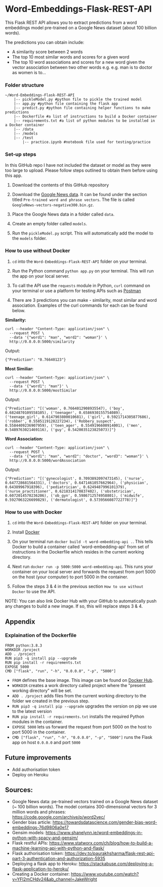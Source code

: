 # Word-Embeddings-Flask-REST-API

This Flask REST API allows you to extract predictions from a word embeddings model pre-trained on a Google News dataset (about 100 billion words). 

The predictions you can obtain include: 
- A similarity score between 2 words
- The top 10 most similar words and scores for a given word
- The top 10 word associations and scores for a new word given the vector association between two other words e.g. e.g. man is to doctor as women is to...
         


### Folder structure

```
~/Word-Embeddings-Flask-REST-API
    |-- pickleModel.py #python file to pickle the trained model
    |-- app.py #python file containing the flask app
    |-- predict.py #python file containing helper functions to make predictions
    |-- Dockerfile #a list of instructions to build a Docker container
    |-- requirements.txt #a list of python modules to be installed in a Docker container
    |-- /data
    |-- /models
    |-- /test
        |-- practice.ipynb #notebook file used for testing/practice
```

### Set-up steps

In this GitHub repo I have not included the dataset or model as they were too large to upload. Please follow steps outlined to obtain them before using this app.

1) Download the contents of this GitHub repository

2) Download the [Google News data](https://code.google.com/archive/p/word2vec/). It can be found under the section titled `Pre-trained word and phrase vectors`. The file is called `GoogleNews-vectors-negative300.bin.gz`. 

3) Place the Google News data in a folder called `data`. 

4) Create an empty folder called `models`. 

5) Run the `pickleModel.py` script. This will automatically add the model to the `models` folder. 


### How to use without Docker
 
1) `cd` into the `Word-Embeddings-Flask-REST-API` folder on your terminal. 

2) Run the Python command `python app.py` on your terminal. This will run the app on your local server.

3) To call the API use the `requests` module in Python, `curl` command on your terminal or use a platform for testing APIs such as [Postman](https://www.postman.com/)

4) There are 3 predictions you can make - similarity, most similar and word association. Examples of the curl commands for each can be found below. 


**Similarity:**

```
curl --header "Content-Type: application/json" \
  --request POST \
  --data '{"word1": "man", "word2": "woman"}' \
  http://0.0.0.0:5000/similarity
```

Output: 

```
{"Prediction": "0.76640123"}
```


**Most Similiar:**

```
curl --header "Content-Type: application/json" \
  --request POST \
  --data '{"word1": "man"}' \
  http://0.0.0.0:5000/mostSimilar
```

Output:

```
{"Prediction": "[('woman', 0.7664012908935547), ('boy', 0.6824870109558105), ('teenager', 0.6586930155754089), ('teenage_girl', 0.6147903800010681), ('girl', 0.5921714305877686), ('robber', 0.5585119128227234), ('Robbery_suspect', 0.5584409236907959), ('teen_ager', 0.5549196600914001), ('men', 0.5489763021469116), ('guy', 0.5420035123825073)]"}

```


**Word Association:**

```
curl --header "Content-Type: application/json" \
  --request POST \
  --data '{"word1": "man", "word2": "doctor", "word3": "woman"}' \
  http://0.0.0.0:5000/wordAssociation
```

Output:

```
{"Prediction": "[('gynecologist', 0.7093892097473145), ('nurse', 0.647728681564331), ('doctors', 0.6471461057662964), ('physician', 0.64389967918396), ('pediatrician', 0.6249487996101379), ('nurse_practitioner', 0.6218314170837402), ('obstetrician', 0.6072014570236206), ('ob_gyn', 0.5986712574958801), ('midwife', 0.5927063226699829), ('dermatologist', 0.5739566087722778)]"}
```

### How to use with Docker

1) `cd` into the `Word-Embeddings-Flask-REST-API` folder on your terminal. 

2) Install [Docker](https://docs.docker.com/get-docker/)

3) On your terminal run `docker build -t word-embedding-api .`. This tells Docker to build a container called 'word-embedding-api' from set of instructions in the Dockerfile which resides in the current working directory. 

4) Next run `docker run -p 5000:5000 word-embedding-api`. This runs your container on your local server and forwards the request from port 5000 on the host (your computer) to port 5000 in the container. 

5) Follow the steps 3 & 4 in the previous section `How to use without Docker` to use the API. 


NOTE: You can also link Docker Hub with your GitHub to automatically push any changes to build a new image. If so, this will replace steps 3 & 4.  


## Appendix

### Explaination of the Dockerfile 
```
FROM python:3.8.3
WORKDIR /project
ADD . /project
RUN pip3 -q install pip --upgrade
RUN pip install -r requirements.txt
EXPOSE 5000
CMD ["flask", "run", "-h", "0.0.0.0", "-p", "5000"]
```

- `FROM` defines the base image. This image can be found on [Docker Hub](https://hub.docker.com/).
- `WORKDIR` creates a work directory called project where the "present working directory" will be set.
- `ADD . /project` adds files from the current working directory to the folder we created in the previous step. 
- `RUN pip3 -q install pip --upgrade` upgrades the version on pip we use to the latest version
- `RUN pip install -r requirements.txt` installs the required Python modules in the container. 
- `EXPOSE 5000` lets us forward the request from port 5000 on the host to port 5000 in the container. 
- `CMD ["flask", "run", "-h", "0.0.0.0", "-p", "5000"]` runs the Flask app on host `0.0.0.0` and port `5000`


## Future improvements 

- Add authorisation token 
- Deploy on Heroku


## Sources: 

- Google News data: pe-trained vectors trained on a Google News dataset (~ 100 billion words). The model contains 300-dimensional vectors for 3 million words and phrases: https://code.google.com/archive/p/word2vec/
- Gender bias article: https://towardsdatascience.com/gender-bias-word-embeddings-76d9806a0e17
- Gensim models: https://www.shanelynn.ie/word-embeddings-in-python-with-spacy-and-gensim/
- Flask restful APIs: https://www.statworx.com/ch/blog/how-to-build-a-machine-learning-api-with-python-and-flask/
- Flask authorisation token: https://dev.to/paurakhsharma/flask-rest-api-part-3-authentication-and-authorization-5935
- Deploying a flask app to Heroku: https://stackabuse.com/deploying-a-flask-application-to-heroku/
- Creating a Docker container: https://www.youtube.com/watch?v=YFl2mCHdv24&ab_channel=JakeWright
